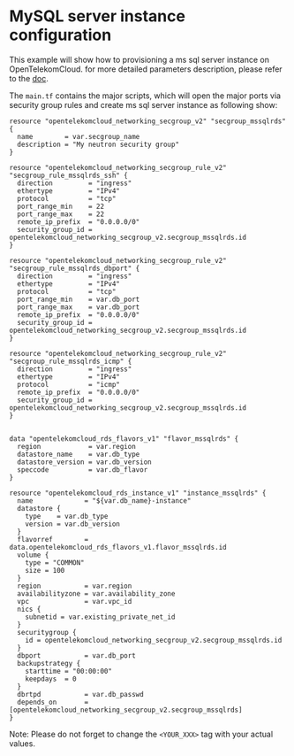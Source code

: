# MySQL server instance configuration

This example will show how to provisioning a ms sql server instance on OpenTelekomCloud.
for more detailed parameters description, please refer to the [doc](
https://www.terraform.io/docs/providers/opentelekomcloud/index.html).

The ```main.tf``` contains the major scripts, which will open the major ports
via security group rules and create ms sql server instance as following show:

```hcl
resource "opentelekomcloud_networking_secgroup_v2" "secgroup_mssqlrds" {
  name        = var.secgroup_name
  description = "My neutron security group"
}

resource "opentelekomcloud_networking_secgroup_rule_v2" "secgroup_rule_mssqlrds_ssh" {
  direction         = "ingress"
  ethertype         = "IPv4"
  protocol          = "tcp"
  port_range_min    = 22
  port_range_max    = 22
  remote_ip_prefix  = "0.0.0.0/0"
  security_group_id = opentelekomcloud_networking_secgroup_v2.secgroup_mssqlrds.id
}

resource "opentelekomcloud_networking_secgroup_rule_v2" "secgroup_rule_mssqlrds_dbport" {
  direction         = "ingress"
  ethertype         = "IPv4"
  protocol          = "tcp"
  port_range_min    = var.db_port
  port_range_max    = var.db_port
  remote_ip_prefix  = "0.0.0.0/0"
  security_group_id = opentelekomcloud_networking_secgroup_v2.secgroup_mssqlrds.id
}

resource "opentelekomcloud_networking_secgroup_rule_v2" "secgroup_rule_mssqlrds_icmp" {
  direction         = "ingress"
  ethertype         = "IPv4"
  protocol          = "icmp"
  remote_ip_prefix  = "0.0.0.0/0"
  security_group_id = opentelekomcloud_networking_secgroup_v2.secgroup_mssqlrds.id
}


data "opentelekomcloud_rds_flavors_v1" "flavor_mssqlrds" {
  region            = var.region
  datastore_name    = var.db_type
  datastore_version = var.db_version
  speccode          = var.db_flavor
}

resource "opentelekomcloud_rds_instance_v1" "instance_mssqlrds" {
  name             = "${var.db_name}-instance"
  datastore {
    type    = var.db_type
    version = var.db_version
  }
  flavorref        = data.opentelekomcloud_rds_flavors_v1.flavor_mssqlrds.id
  volume {
    type = "COMMON"
    size = 100
  }
  region           = var.region
  availabilityzone = var.availability_zone
  vpc              = var.vpc_id
  nics {
    subnetid = var.existing_private_net_id
  }
  securitygroup {
    id = opentelekomcloud_networking_secgroup_v2.secgroup_mssqlrds.id
  }
  dbport           = var.db_port
  backupstrategy {
    starttime = "00:00:00"
    keepdays  = 0
  }
  dbrtpd           = var.db_passwd
  depends_on       = [opentelekomcloud_networking_secgroup_v2.secgroup_mssqlrds]
}
```

Note: Please do not forget to change the ```<YOUR_XXX>``` tag with your actual
values.
